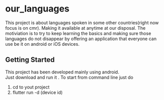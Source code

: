 # our_languages

This project is about languages spoken in some other countries(right now focus is on cmr). Making it available at anytime at our disposal. The motiviation is to try to keep learning the basics and making sure those languages do not disappear by offering an application that everyone can use be it on android or iOS devices.

## Getting Started
This project has been developed mainly using android.  
Just download and run it . To start from command line just do
1) cd to yout project
2) flutter run -d (device id)
